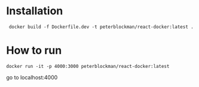 # Installation

```
 docker build -f Dockerfile.dev -t peterblockman/react-docker:latest .
```

# How to run
```
docker run -it -p 4000:3000 peterblockman/react-docker:latest
```
go to localhost:4000